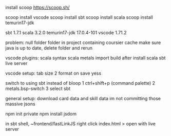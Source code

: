 

install scoop
https://scoop.sh/

scoop install vscode
scoop install sbt
scoop install scala
scoop install temurin17-jdk


sbt                 1.7.1
scala               3.2.0
temurin17-jdk       17.0.4-101
vscode              1.71.2

problem: null folder folder in project containing coursier cache
    make sure java is up to date, delete folder and rerun


vscode plugins:
scala syntax
scala metals
    import build after install
scala sbt
live server

vscode setup:
tab size 2
format on save yess

switch to using sbt instead of bloop
1 ctrl+shift+p (command palette)
2 metals.bsp-switch
3 select sbt


general setup:
download card data and skill data im not committing those massive jsons

npm init private 
npm install jsdom


in sbt shell, ~frontend/fastLinkJS
right click index.html > open with live server
